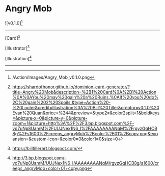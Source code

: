 # Angry Mob

![v0.1.0][^v0.1.0]

---

[Card][^Card]

[Illustrator][^Illustrator]

[Illustration][^Illustration]

---

[^Card]: https://shardofhonor.github.io/dominion-card-generator/?title=Angry%20Mob&description=%2B1%20Card%0A%2B1%20Action%0A%0AYou%20may%20gain%20a%20Ruins.%0AIf%20you%20do%2C%20gain%202%20Spoils.&type=Action%20-%20Looter&credit=Illustration%3A%20Bill%20Tiller&creator=v0.1.0%20Evan%20Quan&price=%244&preview=&type2=&color2split=1&boldkeys=&picture-x=0&picture-y=0&picture-zoom=1&picture=http%3A%2F%2F3.bp.blogspot.com%2F-vd7uNp8UamM%2FUUJNex1N6_I%2FAAAAAAAANqM%2FrgyzGqHCB8g%2Fs1600%2Fcreeps_angryMob%2Bcolor%2B01%2Bcopy.png&expansion=&custom-icon=&color0=0&color1=0&size=0
[^Illustrator]: https://billtillerart.blogspot.com/
[^Illustration]: http://3.bp.blogspot.com/-vd7uNp8UamM/UUJNex1N6_I/AAAAAAAANqM/rgyzGqHCB8g/s1600/creeps_angryMob+color+01+copy.png
[^v0.1.0]: /Action/Images/Angry_Mob_v0.1.0.png
